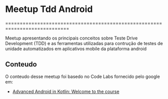 # Meetup Tdd Android
============================================================================

Meetup apresentando os principais conceitos sobre Teste Drive Development (TDD) e as ferramentas utilizadas para contrução de testes de unidade automatizados em aplicativos mobile da plataforma android

Conteudo
--------
O conteudo desse meetup foi basedo no Code Labs fornecido pelo google em:
* [Advanced Android in Kotlin: Welcome to the course](https://codelabs.developers.google.com/codelabs/advanced-android-kotlin-training-welcome/#1)
